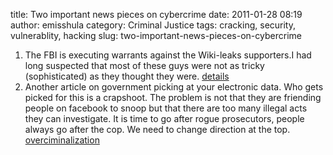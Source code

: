 title: Two important news pieces on cybercrime
date: 2011-01-28 08:19
author: emisshula
category: Criminal Justice
tags: cracking, security, vulnerablity, hacking
slug: two-important-news-pieces-on-cybercrime

1.  The FBI is executing warrants against the Wiki-leaks
    supporters.I had long suspected that most of these guys were
    not as tricky (sophisticated) as they thought they
    were. [details](http://www.mcclatchydc.com/2011/01/27/107589/fbi-serves-40-warrants-in-search.html)
2.  Another article on government picking at your electronic
    data. Who gets picked for this is a crapshoot. The problem is
    not that they are friending people on facebook to snoop but
    that there are too many illegal acts they can investigate. It
    is time to go after rogue prosecutors, people always go after
    the cop. We need to change direction at the
    top. [overciminalization](http://www.huffingtonpost.com/gw-schulz/when-can-cops-gain-access_b_815211.html)